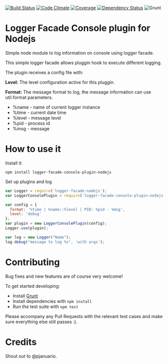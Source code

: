 [![Build Status](https://travis-ci.org/pjanuario/logger-facade-console-plugin-nodejs.svg?branch=master)](https://travis-ci.org/pjanuario/logger-facade-console-plugin-nodejs)
[![Code Climate](https://codeclimate.com/github/pjanuario/logger-facade-console-plugin-nodejs.png)](https://codeclimate.com/github/pjanuario/logger-facade-console-plugin-nodejs)
[![Coverage](http://img.shields.io/codeclimate/coverage/github/pjanuario/logger-facade-console-plugin-nodejs.svg)](https://codeclimate.com/github/pjanuario/logger-facade-console-plugin-nodejs)
[![Dependency Status](https://gemnasium.com/pjanuario/logger-facade-console-plugin-nodejs.svg)](https://gemnasium.com/pjanuario/logger-facade-console-plugin-nodejs)
![Grunt](https://cdn.gruntjs.com/builtwith.png)

# Logger Facade Console plugin for Nodejs

Simple node module to log information on console using logger facade.

This simple logger facade allows pluggin hook to execute different logging.

The plugin receives a config file with:

**Level:** The level configuration active for this pluggin.

**Format:** The message format to log, the message information can use util.format parameters.
 * %name - name of current logger instance
 * %time - current date time
 * %level - message level
 * %pid - process id
 * %msg - message

# How to use it

Install it:

```
npm install logger-facade-console-plugin-nodejs
```

Set up plugins and log

```javascript
var Logger = require('logger-facade-nodejs');
var LoggerConsolePlugin = require('logger-facade-console-plugin-nodejs');

var config = {
  format: '%time | %name::%level | PID: %pid - %msg',
  level: 'debug'
};
var plugin = new LoggerConsolePlugin(config);
Logger.use(plugin);

var log = new Logger("Name");
log.debug("message to log %s", 'with args');
```

# Contributing
Bug fixes and new features are of course very welcome!

To get started developing:
 - Install [Grunt](http://gruntjs.com/)
 - Install dependencies with ```npm install```
 - Run the test suite with ```npm test```

Please accompany any Pull Requests with the relevant test cases and make sure everything else still passes :).

# Credits
Shout out to @pjanuario.
